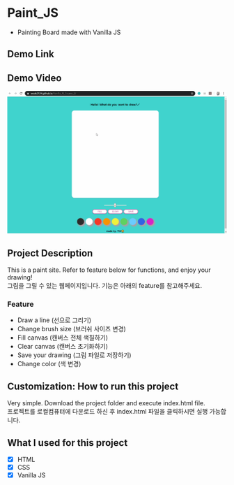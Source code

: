 # Paint_JS
- Painting Board made with Vanilla JS

## Demo Link

## Demo Video
![](demo.gif)

## Project Description 
This is a paint site. Refer to feature below for functions, and enjoy your drawing!  
그림을 그릴 수 있는 웹페이지입니다. 기능은 아래의 feature를 참고해주세요.
### Feature 
- Draw a line (선으로 그리기)
- Change brush size (브러쉬 사이즈 변경)
- Fill canvas (캔버스 전체 색칠하기)
- Clear canvas (캔버스 초기화하기)
- Save your drawing (그림 파일로 저장하기)
- Change color (색 변경)

## Customization: How to run this project
Very simple. Download the project folder and execute index.html file.  
프로젝트를 로컬컴퓨터에 다운로드 하신 후 index.html 파일을 클릭하시면 실행 가능합니다.

## What I used for this project 
- [X] HTML
- [X] CSS
- [X] Vanilla JS
